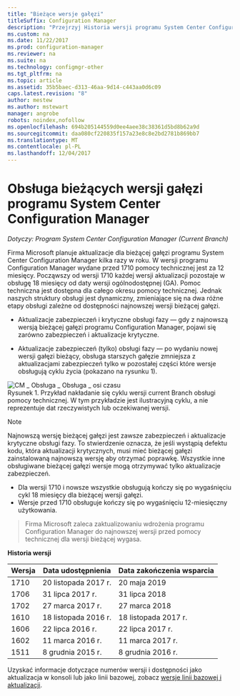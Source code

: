 ```yaml
---
title: "Bieżące wersje gałęzi"
titleSuffix: Configuration Manager
description: "Przejrzyj Historia wersji programu System Center Configuration Manager, a więcej informacji na temat usług oferowanych w fazach."
ms.custom: na
ms.date: 11/22/2017
ms.prod: configuration-manager
ms.reviewer: na
ms.suite: na
ms.technology: configmgr-other
ms.tgt_pltfrm: na
ms.topic: article
ms.assetid: 35b5baec-d313-46aa-9d14-c443aa0d6c09
caps.latest.revision: "8"
author: mestew
ms.author: mstewart
manager: angrobe
robots: noindex,nofollow
ms.openlocfilehash: 694b205144559d0ee4aee38c38361d5bd8b62a9d
ms.sourcegitcommit: daa080cf220835f157a23e8c8e2bd2781b869bb7
ms.translationtype: MT
ms.contentlocale: pl-PL
ms.lasthandoff: 12/04/2017
---
```

# <a name="support-for-system-center-configuration-manager-current-branch-versions"></a>Obsługa bieżących wersji gałęzi programu System Center Configuration Manager

*Dotyczy: Program System Center Configuration Manager (Current Branch)*

Firma Microsoft planuje aktualizacje dla bieżącej gałęzi programu System Center Configuration Manager kilka razy w roku. W wersji programu Configuration Manager wydane przed 1710 pomocy technicznej jest za 12 miesięcy. Począwszy od wersji 1710 każdej wersji aktualizacji pozostaje w obsługę 18 miesięcy od daty wersji ogólnodostępnej (GA). Pomoc techniczna jest dostępna dla całego okresu pomocy technicznej. Jednak naszych struktury obsługi jest dynamiczny, zmieniające się na dwa różne etapy obsługi zależne od dostępności najnowszej wersji bieżącej gałęzi.  

-   Aktualizacje zabezpieczeń i krytyczne obsługi fazy — gdy z najnowszą wersją bieżącej gałęzi programu Configuration Manager, pojawi się zarówno zabezpieczeń i aktualizacje krytyczne.  

-   Aktualizacje zabezpieczeń (tylko) obsługi fazy — po wydaniu nowej wersji gałęzi bieżący, obsługa starszych gałęzie zmniejsza z aktualizacjami zabezpieczeń tylko w pozostałej części które wersje obsługują cyklu życia (pokazano na rysunku 1).  

 ![CM &#95; Obsługa &#95; Obsługa &#95; osi czasu](media/CM_Servicing_support_timeline1.png "CM_Servicing_support_timeline")  
Rysunek 1. Przykład nakładanie się cyklu wersji current Branch obsługi pomocy technicznej. W tym przykładzie jest ilustracyjną cyklu, a nie reprezentuje dat rzeczywistych lub oczekiwanej wersji.

> [!NOTE]  
>  Najnowszą wersję bieżącej gałęzi jest zawsze zabezpieczeń i aktualizacje krytyczne obsługi fazy. To stwierdzenie oznacza, że jeśli wystąpią defektu kodu, która aktualizacji krytycznych, musi mieć bieżącej gałęzi zainstalowaną najnowszą wersję aby otrzymać poprawkę. Wszystkie inne obsługiwane bieżącej gałęzi wersje mogą otrzymywać tylko aktualizacje zabezpieczeń.
> - Dla wersji 1710 i nowsze wszystkie obsługują kończy się po wygaśnięciu cykl 18 miesięcy dla bieżącej wersji gałęzi.
> - Wersje przed 1710 obsługuje kończy się po wygaśnięciu 12-miesięczny użytkowania.

> Firma Microsoft zaleca zaktualizowaniu wdrożenia programu Configuration Manager do najnowszej wersji przed pomocy technicznej dla wersji bieżącej wygasa.

 **Historia wersji**  

|Wersja |Data udostępnienia |Data zakończenia wsparcia|  
|-------------|-----------------------|----------------------|  
|1710|20 listopada 2017 r.|20 maja 2019 |
|1706|31 lipca 2017 r.|31 lipca 2018|
|1702|27 marca 2017 r.|27 marca 2018|
|1610|18 listopada 2016 r.|18 listopada 2017 r.|
|1606|22 lipca 2016 r.| 22 lipca 2017 r.|
|1602|11 marca 2016 r.|11 marca 2017 r.|
|1511|8 grudnia 2015 r.|8 grudnia 2016 r.|  




Uzyskać informacje dotyczące numerów wersji i dostępności jako aktualizacja w konsoli lub jako linii bazowej, zobacz [wersje linii bazowej i aktualizacji](/sccm/core/servers/manage/updates#a-namebkmkbaselinesa-baseline-and-update-versions).
